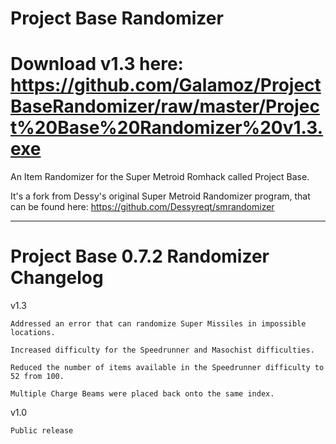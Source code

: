 # Project Base Randomizer
# Download v1.3 here: https://github.com/Galamoz/ProjectBaseRandomizer/raw/master/Project%20Base%20Randomizer%20v1.3.exe

An Item Randomizer for the Super Metroid Romhack called Project Base.

It's a fork from Dessy's original Super Metroid Randomizer program, that can be found here: https://github.com/Dessyreqt/smrandomizer

----------------------------------------------
# Project Base 0.7.2 Randomizer Changelog

v1.3

	Addressed an error that can randomize Super Missiles in impossible locations.
	
	Increased difficulty for the Speedrunner and Masochist difficulties.
	
	Reduced the number of items available in the Speedrunner difficulty to 52 from 100.
	
	Multiple Charge Beams were placed back onto the same index.
	
  
v1.0

	Public release
